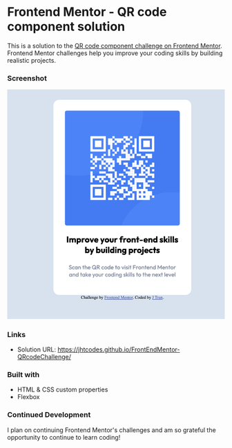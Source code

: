 # Frontend Mentor - QR code component solution

This is a solution to the [QR code component challenge on Frontend Mentor](https://www.frontendmentor.io/challenges/qr-code-component-iux_sIO_H). Frontend Mentor challenges help you improve your coding skills by building realistic projects. 

### Screenshot

![](./Screenshot.png)

### Links 
- Solution URL: https://jhtcodes.github.io/FrontEndMentor-QRcodeChallenge/

### Built with
- HTML & CSS custom properties
- Flexbox

### Continued Development
I plan on continuing Frontend Mentor's challenges and am so grateful the opportunity to continue to learn coding!
